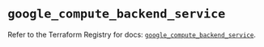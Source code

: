 # `google_compute_backend_service`

Refer to the Terraform Registry for docs: [`google_compute_backend_service`](https://registry.terraform.io/providers/hashicorp/google/6.31.0/docs/resources/compute_backend_service).
